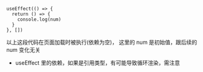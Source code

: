 ```
useEffect(() => {
  return () => {
    console.log(num)
  }
}, [])
```

以上这段代码在页面加载时被执行(依赖为空)， 这里的 num 是初始值，跟后续的 num 变化无关

- useEffect 里的依赖，如果是引用类型，有可能导致循环渲染，需注意
